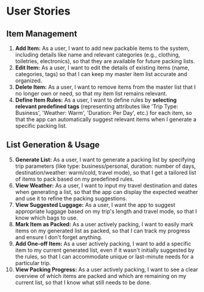 # User Stories

## Item Management

1.  **Add Item:** As a user, I want to add new packable items to the system, including details like name and relevant categories (e.g., clothing, toiletries, electronics), so that they are available for future packing lists.
2.  **Edit Item:** As a user, I want to edit the details of existing items (name, categories, tags) so that I can keep my master item list accurate and organized.
3.  **Delete Item:** As a user, I want to remove items from the master list that I no longer own or need, so that my item list remains relevant.
4.  **Define Item Rules:** As a user, I want to define rules by **selecting relevant predefined tags** (representing attributes like 'Trip Type: Business', 'Weather: Warm', 'Duration: Per Day', etc.) for each item, so that the app can automatically suggest relevant items when I generate a specific packing list.

## List Generation & Usage

5.  **Generate List:** As a user, I want to generate a packing list by specifying trip parameters (like type: business/personal, duration: number of days, destination/weather: warm/cold, travel mode), so that I get a tailored list of items to pack based on my predefined rules.
6.  **View Weather:** As a user, I want to input my travel destination and dates when generating a list, so that the app can display the expected weather and use it to refine the packing suggestions.
7.  **View Suggested Luggage:** As a user, I want the app to suggest appropriate luggage based on my trip's length and travel mode, so that I know which bags to use.
8.  **Mark Item as Packed:** As a user actively packing, I want to easily mark items on my generated list as packed, so that I can track my progress and ensure I don't forget anything.
9.  **Add One-off Item:** As a user actively packing, I want to add a specific item to my current generated list, even if it wasn't initially suggested by the rules, so that I can accommodate unique or last-minute needs for a particular trip.
10. **View Packing Progress:** As a user actively packing, I want to see a clear overview of which items are packed and which are remaining on my current list, so that I know what still needs to be done.
